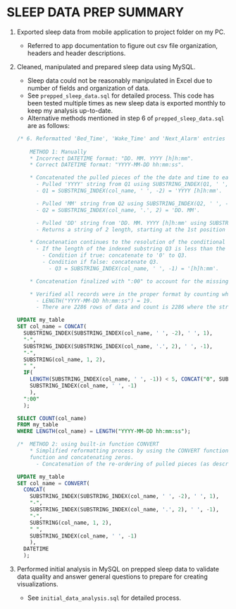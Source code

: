 # SLEEP DATA PREP SUMMARY

1. Exported sleep data from mobile application to project folder on my PC.
    * Referred to app documentation to figure out csv file organization, headers and header descriptions.

2. Cleaned, manipulated and prepared sleep data using MySQL.
    * Sleep data could not be reasonably manipulated in Excel due to number of fields and organization of data.
    * See `prepped_sleep_data.sql` for detailed process. This code has been tested multiple times as new sleep data is exported monthly to keep my analysis up-to-date.
    * Alternative methods mentioned in step 6 of `prepped_sleep_data.sql` are as follows:

    ```sql
    /* 6. Reformatted 'Bed_Time', 'Wake_Time' and 'Next_Alarm' entries to match correct format for the DATETIME data type in MySQL.
          
        METHOD 1: Manually
        * Incorrect DATETIME format: "DD. MM. YYYY [h]h:mm".
        * Correct DATETIME format: "YYYY-MM-DD hh:mm:ss".

        * Concatenated the pulled pieces of the the date and time to each other in the correct order including the missing pieces.
          - Pulled 'YYYY' string from Q1 using SUBSTRING_INDEX(Q1, ' ', 1).
          - Q1 = SUBSTRING_INDEX(col_name, ' ', -2) = 'YYYY [h]h:mm'.

          - Pulled 'MM' string from Q2 using SUBSTRING_INDEX(Q2, ' ', -1).
          - Q2 = SUBSTRING_INDEX(col_name, '.', 2) = 'DD. MM'.

          - Pulled 'DD' string from 'DD. MM. YYYY [h]h:mm' using SUBSTRING(col_name, 1, 2).
          - Returns a string of 2 length, starting at the 1st position in 'col_name'.

        * Concatenation continues to the resolution of the conditional function IF.
          - If the length of the indexed substring Q3 is less than the expected length("hh:mm") = 5
            - Condition if true: concatenate to '0' to Q3.
            - Condition if false: concatenate Q3.
              - Q3 = SUBSTRING_INDEX(col_name, ' ', -1) = '[h]h:mm'.

        * Concatenation finalized with ":00" to account for the missing ':ss' in the incorrect format.

        * Verified all records were in the proper format by counting where length = 19
          - LENGTH("YYYY-MM-DD hh:mm:ss") = 19.  
          - There are 2286 rows of data and count is 2286 where the string = 19 so manual reformat worked. */

    UPDATE my_table
    SET col_name = CONCAT(
      SUBSTRING_INDEX(SUBSTRING_INDEX(col_name, ' ', -2), ' ', 1),
      "-", 
      SUBSTRING_INDEX(SUBSTRING_INDEX(col_name, '.', 2), ' ', -1),
      "-", 
      SUBSTRING(col_name, 1, 2),
      " ",
      IF(
        LENGTH(SUBSTRING_INDEX(col_name, ' ', -1)) < 5, CONCAT("0", SUBSTRING_INDEX(col_name, ' ', -1)), 
        SUBSTRING_INDEX(col_name, ' ', -1)
        ),
      ":00"
      );

    SELECT COUNT(col_name)
    FROM my_table
    WHERE LENGTH(col_name) = LENGTH("YYYY-MM-DD hh:mm:ss");
    ```

    ```sql
    /*  METHOD 2: using built-in function CONVERT
        * Simplified reformatting process by using the CONVERT function to auto-add the missing zeros instead of using IF
        function and concatenating zeros.
          - Concatenation of the re-ordering of pulled pieces (as described in Method 1) and "-"s still required.*/

    UPDATE my_table
    SET col_name = CONVERT(
      CONCAT(
        SUBSTRING_INDEX(SUBSTRING_INDEX(col_name, ' ', -2), ' ', 1),
        "-", 
        SUBSTRING_INDEX(SUBSTRING_INDEX(col_name, '.', 2), ' ', -1),
        "-", 
        SUBSTRING(col_name, 1, 2),
        " ", 
        SUBSTRING_INDEX(col_name, ' ', -1)
        ), 
      DATETIME
      );
    ```

3. Performed initial analysis in MySQL on prepped sleep data to validate data quality and answer general questions to prepare for creating visualizations.
    * See `initial_data_analysis.sql` for detailed process.
